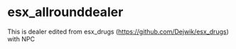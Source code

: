 # esx_allrounddealer

This is dealer edited from esx_drugs (https://github.com/Dejwik/esx_drugs) with NPC
